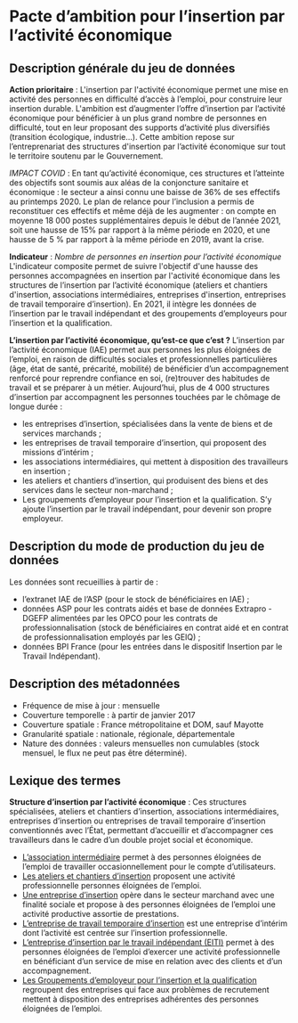 # Pacte d’ambition pour l’insertion par l’activité économique
## Description générale du jeu de données 
**Action prioritaire** : 
L'insertion par l'activité économique permet une mise en activité des personnes en difficulté d’accès à l’emploi, pour construire leur insertion durable.
L'ambition est d’augmenter l’offre d’insertion par l’activité économique pour bénéficier à un plus grand nombre de personnes en difficulté, tout en leur proposant des supports d’activité plus diversifiés (transition écologique, industrie…). Cette ambition repose sur l’entreprenariat des structures d'insertion par l’activité économique sur tout le territoire soutenu par le Gouvernement.

_IMPACT COVID_ : En tant qu’activité économique, ces structures et l’atteinte des objectifs sont soumis aux aléas de la conjoncture sanitaire et économique : le secteur a ainsi connu une baisse de 36% de ses effectifs au printemps 2020. Le plan de relance pour l’inclusion a permis de reconstituer ces effectifs et même déjà de les augmenter : on compte en moyenne 18 000 postes supplémentaires depuis le début de l’année 2021, soit une hausse de 15% par rapport à la même période en 2020, et une hausse de 5 % par rapport à la même période en 2019, avant la crise. 

**Indicateur** : _Nombre de personnes en insertion pour l’activité économique_
L'indicateur composite permet de suivre l'objectif d'une hausse des personnes accompagnées en insertion par l'activité économique dans les structures de l’insertion par l’activité économique (ateliers et chantiers d'insertion, associations intermédiaires, entreprises d'insertion, entreprises de travail temporaire d’insertion). En 2021, il intègre les données de l’insertion par le travail indépendant et des groupements d’employeurs pour l’insertion et la qualification.

**L’insertion par l’activité économique, qu’est-ce que c’est ?**
L’insertion par l’activité économique (IAE) permet aux personnes les plus éloignées de l’emploi, en raison de difficultés sociales et professionnelles particulières (âge, état de santé, précarité, mobilité) de bénéficier d’un accompagnement renforcé pour reprendre confiance en soi, (re)trouver des habitudes de travail et se préparer à un métier.
Aujourd’hui, plus de 4 000 structures d’insertion par accompagnent les personnes touchées par le chômage de longue durée :
-	les entreprises d’insertion, spécialisées dans la vente de biens et de services marchands ;
- les entreprises de travail temporaire d’insertion, qui proposent des missions d’intérim ;
- les associations intermédiaires, qui mettent à disposition des travailleurs en insertion ;
- les ateliers et chantiers d’insertion, qui produisent des biens et des services dans le secteur non-marchand ;
- Les groupements d’employeur pour l’insertion et la qualification.
S’y ajoute l’insertion par le travail indépendant, pour devenir son propre employeur.

## Description du mode de production du jeu de données 
Les données sont recueillies à partir de :
- l’extranet IAE de l’ASP (pour le stock de bénéficiaires en IAE) ;
- données ASP pour les contrats aidés et base de données Extrapro - DGEFP alimentées par les OPCO pour les contrats de professionnalisation (stock de bénéficiaires en contrat aidé et en contrat de professionnalisation employés par les GEIQ) ;
- données BPI France (pour les entrées dans le dispositif Insertion par le Travail Indépendant).
## Description des métadonnées 
-	Fréquence de mise à jour : mensuelle
-	Couverture temporelle : à partir de janvier 2017
-	Couverture spatiale : France métropolitaine et DOM, sauf Mayotte 
-	Granularité spatiale : nationale, régionale, départementale
-	Nature des données : valeurs mensuelles non cumulables (stock mensuel, le flux ne peut pas être déterminé).

## Lexique des termes
**Structure d’insertion par l’activité économique** :
Ces structures spécialisées, ateliers et chantiers d’insertion, associations intermédiaires, entreprises d’insertion ou entreprises de travail temporaire d’insertion conventionnés avec l’État, permettant d’accueillir et d’accompagner ces travailleurs dans le cadre d’un double projet social et économique.

-	[L’association intermédiaire](https://travail-emploi.gouv.fr/emploi/insertion-activite-economique/article/associations-intermediaires-ai) permet à des personnes éloignées de l’emploi de travailler occasionnellement pour le compte d’utilisateurs. 
-	[Les ateliers et chantiers d’insertion](https://travail-emploi.gouv.fr/emploi/insertion-activite-economique/article/ateliers-et-chantiers-d-insertion-aci-201158) proposent une activité professionnelle personnes éloignées de l’emploi.
-	[Une entreprise d’insertion](https://travail-emploi.gouv.fr/emploi/insertion-activite-economique/article/entreprises-d-insertion-ei) opère dans le secteur marchand avec une finalité sociale et propose à des personnes éloignées de l’emploi une activité productive assortie de prestations. 
-	[L’entreprise de travail temporaire d’insertion](https://travail-emploi.gouv.fr/emploi/insertion-activite-economique/article/entreprises-de-travail-temporaire-d-insertion-etti) est une entreprise d’intérim dont l’activité est centrée sur l’insertion professionnelle. 
-	[L’entreprise d’insertion par le travail indépendant (EITI)](https://travail-emploi.gouv.fr/emploi/insertion-activite-economique/article/entreprises-d-insertion-par-le-travail-independant-eiti) permet à des personnes éloignées de l’emploi d’exercer une activité professionnelle en bénéficiant d’un service de mise en relation avec des clients et d’un accompagnement. 
-	[Les Groupements d’employeur pour l’insertion et la qualification](https://travail-emploi.gouv.fr/emploi/insertion-activite-economique/article/groupements-d-employeurs-pour-l-insertion-et-la-qualification-geiq) regroupent des entreprises qui face aux problèmes de recrutement mettent à disposition des entreprises adhérentes des personnes éloignées de l’emploi.